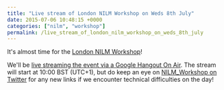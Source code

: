 ```yaml
---
title: "Live stream of London NILM Workshop on Weds 8th July"
date: 2015-07-06 10:48:15 +0000
categories: ["nilm", "workshop"]
permalink: /live_stream_of_london_nilm_workshop_on_weds_8th_july
---
```

It's almost time for the [London NILM Workshop](http://www.nilm.eu)!

We'll be [live streaming the event via a Google Hangout On
Air](https://plus.google.com/events/chkt7cmig57pp6n9hfbv1dboas4). The
stream will start at 10:00 BST (UTC+1), but do keep an eye on
[NILM\_Workshop on Twitter](https://twitter.com/NILM_Workshop) for any
new links if we encounter technical difficulties on the day!

